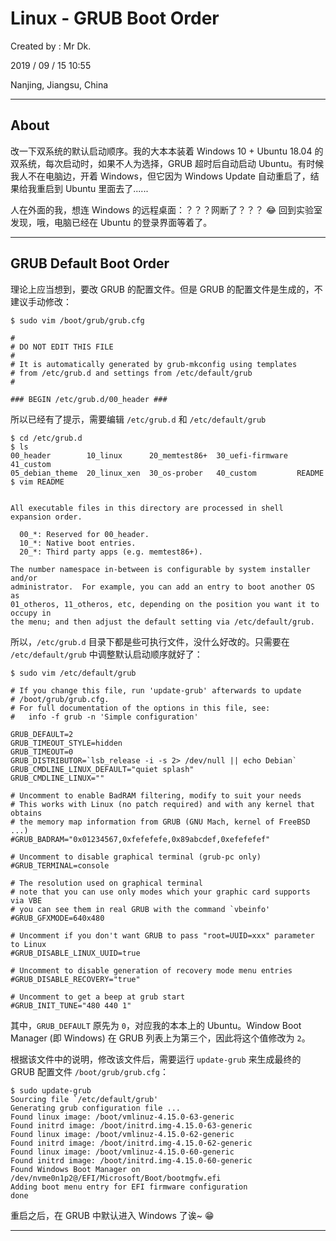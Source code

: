 # Linux - GRUB Boot Order

Created by : Mr Dk.

2019 / 09 / 15 10:55

Nanjing, Jiangsu, China

---

## About

改一下双系统的默认启动顺序。我的大本本装着 Windows 10 + Ubuntu 18.04 的双系统，每次启动时，如果不人为选择，GRUB 超时后自动启动 Ubuntu。有时候我人不在电脑边，开着 Windows，但它因为 Windows Update 自动重启了，结果给我重启到 Ubuntu 里面去了......

人在外面的我，想连 Windows 的远程桌面：？？？网断了？？？ 😂 回到实验室发现，哦，电脑已经在 Ubuntu 的登录界面等着了。

---

## GRUB Default Boot Order

理论上应当想到，要改 GRUB 的配置文件。但是 GRUB 的配置文件是生成的，不建议手动修改：

```console
$ sudo vim /boot/grub/grub.cfg
```

```
#
# DO NOT EDIT THIS FILE
#
# It is automatically generated by grub-mkconfig using templates
# from /etc/grub.d and settings from /etc/default/grub
#

### BEGIN /etc/grub.d/00_header ###
```

所以已经有了提示，需要编辑 `/etc/grub.d` 和 `/etc/default/grub`

```console
$ cd /etc/grub.d
$ ls
00_header        10_linux      20_memtest86+  30_uefi-firmware  41_custom
05_debian_theme  20_linux_xen  30_os-prober   40_custom         README
$ vim README
```

```

All executable files in this directory are processed in shell expansion order.

  00_*: Reserved for 00_header.
  10_*: Native boot entries.
  20_*: Third party apps (e.g. memtest86+).

The number namespace in-between is configurable by system installer and/or
administrator.  For example, you can add an entry to boot another OS as
01_otheros, 11_otheros, etc, depending on the position you want it to occupy in
the menu; and then adjust the default setting via /etc/default/grub.
```

所以，`/etc/grub.d` 目录下都是些可执行文件，没什么好改的。只需要在 `/etc/default/grub` 中调整默认启动顺序就好了：

```console
$ sudo vim /etc/default/grub
```

```
# If you change this file, run 'update-grub' afterwards to update
# /boot/grub/grub.cfg.
# For full documentation of the options in this file, see:
#   info -f grub -n 'Simple configuration'

GRUB_DEFAULT=2
GRUB_TIMEOUT_STYLE=hidden
GRUB_TIMEOUT=0
GRUB_DISTRIBUTOR=`lsb_release -i -s 2> /dev/null || echo Debian`
GRUB_CMDLINE_LINUX_DEFAULT="quiet splash"
GRUB_CMDLINE_LINUX=""

# Uncomment to enable BadRAM filtering, modify to suit your needs
# This works with Linux (no patch required) and with any kernel that obtains
# the memory map information from GRUB (GNU Mach, kernel of FreeBSD ...)
#GRUB_BADRAM="0x01234567,0xfefefefe,0x89abcdef,0xefefefef"

# Uncomment to disable graphical terminal (grub-pc only)
#GRUB_TERMINAL=console

# The resolution used on graphical terminal
# note that you can use only modes which your graphic card supports via VBE
# you can see them in real GRUB with the command `vbeinfo'
#GRUB_GFXMODE=640x480

# Uncomment if you don't want GRUB to pass "root=UUID=xxx" parameter to Linux
#GRUB_DISABLE_LINUX_UUID=true

# Uncomment to disable generation of recovery mode menu entries
#GRUB_DISABLE_RECOVERY="true"

# Uncomment to get a beep at grub start
#GRUB_INIT_TUNE="480 440 1"
```

其中，`GRUB_DEFAULT` 原先为 `0`，对应我的本本上的 Ubuntu。Window Boot Manager (即 Windows) 在 GRUB 列表上为第三个，因此将这个值修改为 `2`。

根据该文件中的说明，修改该文件后，需要运行 `update-grub` 来生成最终的 GRUB 配置文件 `/boot/grub/grub.cfg`：

```console
$ sudo update-grub
Sourcing file `/etc/default/grub'
Generating grub configuration file ...
Found linux image: /boot/vmlinuz-4.15.0-63-generic
Found initrd image: /boot/initrd.img-4.15.0-63-generic
Found linux image: /boot/vmlinuz-4.15.0-62-generic
Found initrd image: /boot/initrd.img-4.15.0-62-generic
Found linux image: /boot/vmlinuz-4.15.0-60-generic
Found initrd image: /boot/initrd.img-4.15.0-60-generic
Found Windows Boot Manager on /dev/nvme0n1p2@/EFI/Microsoft/Boot/bootmgfw.efi
Adding boot menu entry for EFI firmware configuration
done
```

重启之后，在 GRUB 中默认进入 Windows 了诶~ 😁

---

